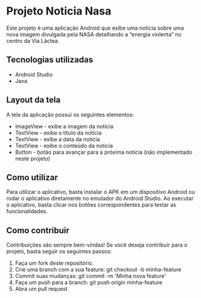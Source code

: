 <h1>Projeto Noticia Nasa</h1>
	<p>Este projeto é uma aplicação Android que exibe uma notícia sobre uma nova imagem divulgada pela NASA detalhando a “energia violenta” no centro da Via Láctea. </p>
  <h2>Tecnologias utilizadas</h2>
<ul>
	<li>Android Studio</li>
	<li>Java</li>
	
</ul>

<h2>Layout da tela</h2>
<p>A tela da aplicação possui os seguintes elementos:</p>
<ul>
	<li>ImageView - exibe a imagem da notícia</li>
	<li>TextView - exibe o título da notícia</li>
	<li>TextView - exibe a data da notícia</li>
	<li>TextView - exibe o conteúdo da notícia</li>
	<li>Button - botão para avançar para a próxima notícia (não implementado neste projeto)</li>
</ul>
<h2>Como utilizar</h2>
<p>Para utilizar o aplicativo, basta instalar o APK em um dispositivo Android ou rodar o aplicativo diretamente no emulador do Android Studio. Ao executar o aplicativo, basta clicar nos botões correspondentes para testar as funcionalidades.</p>
<h2>Como contribuir</h2>
<p>Contribuições são sempre bem-vindas! Se você deseja contribuir para o projeto, basta seguir os seguintes passos:</p>
<ol>
  <li>Faça um fork deste repositório.</li>
  <li>Crie uma branch com a sua feature: git checkout -b minha-feature</li>
  <li>Commit suas mudanças: git commit -m 'Minha nova feature'</li>
  <li>Faça um push para a branch: git push origin minha-feature</li>
  <li>Abra um pull request</li>
</ol>
